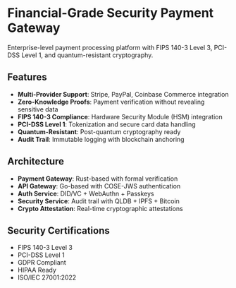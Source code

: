 # Financial-Grade Security Payment Gateway

Enterprise-level payment processing platform with FIPS 140-3 Level 3, PCI-DSS Level 1, and quantum-resistant cryptography.

## Features

- **Multi-Provider Support**: Stripe, PayPal, Coinbase Commerce integration
- **Zero-Knowledge Proofs**: Payment verification without revealing sensitive data
- **FIPS 140-3 Compliance**: Hardware Security Module (HSM) integration
- **PCI-DSS Level 1**: Tokenization and secure card data handling
- **Quantum-Resistant**: Post-quantum cryptography ready
- **Audit Trail**: Immutable logging with blockchain anchoring

## Architecture

- **Payment Gateway**: Rust-based with formal verification
- **API Gateway**: Go-based with COSE-JWS authentication  
- **Auth Service**: DID/VC + WebAuthn + Passkeys
- **Security Service**: Audit trail with QLDB + IPFS + Bitcoin
- **Crypto Attestation**: Real-time cryptographic attestations

## Security Certifications

- FIPS 140-3 Level 3
- PCI-DSS Level 1
- GDPR Compliant
- HIPAA Ready
- ISO/IEC 27001:2022